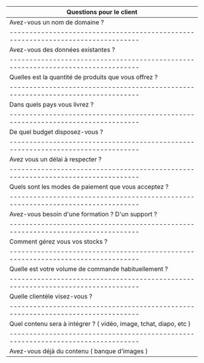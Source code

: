 | Questions pour le client                                                       | 
|--------------------------------------------------------------------------------|
|Avez-vous un nom de domaine ?                                                   |
|--------------------------------------------------------------------------------|
|Avez-vous des données existantes ?                                              |
|--------------------------------------------------------------------------------|
|Quelles est la quantité de produits que vous offrez ?                           |
|--------------------------------------------------------------------------------|
|Dans quels pays vous livrez ?                                                   |
|--------------------------------------------------------------------------------|
|De quel budget disposez-vous ?                                                  |
|--------------------------------------------------------------------------------|
|Avez vous un délai à respecter ?                                                |
|--------------------------------------------------------------------------------|
|Quels sont les modes de paiement que vous acceptez ?                            |
|--------------------------------------------------------------------------------|
|Avez-vous besoin d'une formation ? D'un support ?                               |
|--------------------------------------------------------------------------------|
|Comment gérez vous vos stocks ?                                                 |
|--------------------------------------------------------------------------------|
|Quelle est votre volume de commande habituellement ?                            |
|--------------------------------------------------------------------------------|
|Quelle clientèle visez-vous ?                                                   |
|--------------------------------------------------------------------------------|
|Quel contenu sera à intégrer ? ( vidéo, image, tchat, diapo, etc )              |
|--------------------------------------------------------------------------------|
|Avez-vous déjà du contenu ( banque d'images )                                   |                    